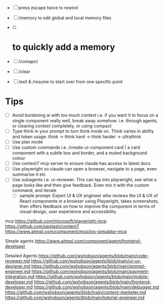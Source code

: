 

- [ ] press escape twice to rewind
- [ ] /memory to edit global and local memory files
- [ ] # to quickly add a memory
- [ ] /comapct
- [ ] /clear
- [ ] /exit & /resume to start over from one specific point


# Tips

- [ ] Avoid burdening ai with too much context i.e. if you want it to focus on a single component really well, break away somehow. i.e. through agents, or clearing context completely, or using compact
- [ ] Type think in your prompt to turn think mode on. Think varies in ability and token usage. think -> think hard -> think harder -> ultrathink
- [ ] Use plan mode
- [ ] Use custom commands i.e. /create-ui-component card | a card component with a subtle box and border, and a muted background colour
- [ ] Use context7 mcp server to ensure claude has access to latest docs
- [ ] Use playwright so claude can open a browser, navigate to a page, even summarise it etc
- [ ] Use subagents i.e. ui-reviewer. This can tap into playwright, see what a page looks like and then give feedback. Even mix it with the custom command, and iterate
	- [ ] sample prompt: Expert UI & UX engineer who reviews the UI & UX of React components in a browser using Playwright, takes screenshots, then offers feedback on how to improve the component in terms of visual design, user experience and accessibility

mcp
https://github.com/microsoft/playwright-mcp
https://github.com/upstash/context7
https://www.aitmpl.com/component/mcp/ios-simulator-mcp

Simple agents
https://www.aitmpl.com/component/agent/frontend-developer

Detailed Agents
https://github.com/wshobson/agents/blob/main/code-reviewer.md
https://github.com/wshobson/agents/blob/main/ui-ux-designer.md
https://github.com/wshobson/agents/blob/main/prompt-engineer.md
https://github.com/wshobson/agents/blob/main/payment-integration.md
https://github.com/wshobson/agents/blob/main/mobile-developer.md
https://github.com/wshobson/agents/blob/main/frontend-developer.md
https://github.com/wshobson/agents/blob/main/debugger.md
https://github.com/wshobson/agents/blob/main/content-marketer.md
https://github.com/wshobson/agents/blob/main/tutorial-engineer.md

